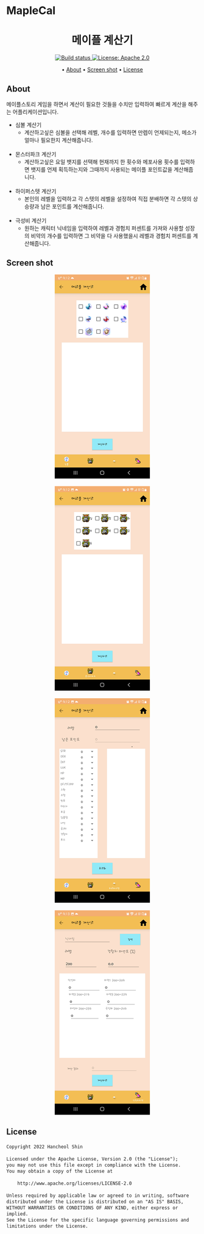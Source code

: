 # MapleCal

<p>
    <h1 align="center">
            메이플 계산기
    </h1>
</p>

<p align="center">
    <a href="https://travis-ci.org/steverichey/google-play-badge-svg">
        <img src="https://travis-ci.org/steverichey/google-play-badge-svg.svg?branch=master" alt="Build status">
    </a>
    <a href="./license.md">
        <img src="https://img.shields.io/badge/license-Apache%202-blue" alt="License: Apache 2.0">
    </a>
</p>

<p align="center">
  • <a href="#about">About</a>
  • <a href="#screen-shot">Screen shot</a>
  • <a href="#license">License</a>
</p>


## About

메이플스토리 게임을 하면서 계산이 필요한 것들을 수치만 입력하여 빠르게 계산을 해주는 어플리케이션입니다.

- 심볼 계산기
    - 계산하고싶은 심볼을 선택해 레벨, 개수를 입력하면 만렙이 언제되는지, 메소가 얼마나 필요한지 계산해줍니다.<br/><br/>
- 몬스터파크 계산기
    - 계산하고싶은 요일 뱃지를 선택해 현재까지 한 횟수와 메포사용 횟수를 입력하면 뱃지를 언제 획득하는지와 그때까지 사용되는 메이플 포인트값을 계산해줍니다.<br/><br/>
- 하이퍼스텟 계산기
    - 본인의 레벨을 입력하고 각 스텟의 레벨을 설정하여 직접 분배하면 각 스텟의 상승량과 남은 포인트를 계산해줍니다.<br/><br/>
- 극성비 계산기
    - 원하는 캐릭터 닉네임을 입력하여 레벨과 경험치 퍼센트를 가져와 사용할 성장의 비약의 개수를 입력하면 그 비약을 다 사용했을시 레벨과 경험치 퍼센트를 계산해줍니다.

## Screen shot
<p align="center">
        <img src="./screenshot/MapleCal_1.png" alt="MapleCal_1.png"><br><br>
        <img src="./screenshot/MapleCal_2.png" alt="MapleCal_2.png"><br><br>
        <img src="./screenshot/MapleCal_3.png" alt="MapleCal_3.png"><br><br>
        <img src="./screenshot/MapleCal_4.png" alt="MapleCal_4.png"><br>
</p>

## License

```
Copyright 2022 Hancheol Shin

Licensed under the Apache License, Version 2.0 (the "License");
you may not use this file except in compliance with the License.
You may obtain a copy of the License at

    http://www.apache.org/licenses/LICENSE-2.0

Unless required by applicable law or agreed to in writing, software
distributed under the License is distributed on an "AS IS" BASIS,
WITHOUT WARRANTIES OR CONDITIONS OF ANY KIND, either express or implied.
See the License for the specific language governing permissions and
limitations under the License.
```
